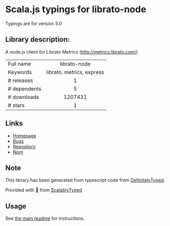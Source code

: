 
# Scala.js typings for librato-node

Typings are for version 5.0

## Library description:
A node.js client for Librato Metrics (http://metrics.librato.com/)

|                    |                 |
| ------------------ | :-------------: |
| Full name          | librato-node |
| Keywords           | librato, metrics, express |
| # releases         | 1 |
| # dependents       | 5 |
| # downloads        | 1207431 |
| # stars            | 1 |

## Links
- [Homepage](http://goodeggs.github.com/librato-node/)
- [Bugs](https://github.com/goodeggs/librato-node/issues)
- [Repository](https://github.com/goodeggs/librato-node)
- [Npm](https://www.npmjs.com/package/librato-node)
    


## Note
This library has been generated from typescript code from [DefinitelyTyped](https://definitelytyped.org).

Provided with :purple_heart: from [ScalablyTyped](https://github.com/oyvindberg/ScalablyTyped)

## Usage
See [the main readme](../../readme.md) for instructions.


